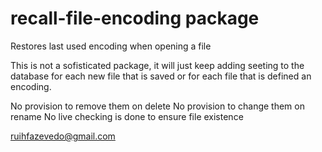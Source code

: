 # recall-file-encoding package

Restores last used encoding when opening a file

This is not a sofisticated package, it will just keep adding seeting to the database for each new file that is saved or for each file that is defined an encoding.

No provision to remove them on delete
No provision to change them on rename
No live checking is done to ensure file existence

ruihfazevedo@gmail.com
